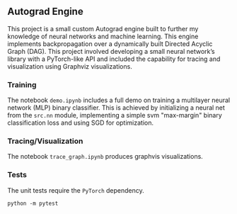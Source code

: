 ## Autograd Engine
This project is a small custom Autograd engine built to further my knowledge of neural networks and machine learning.
This engine implements backpropagation over a dynamically built Directed Acyclic Graph (DAG). This project involved developing 
a small neural network’s library with a PyTorch-like API and included the capability for tracing and visualization using Graphviz visualizations.

### Training
The notebook `demo.ipynb` includes a full demo on training a multilayer neural network
(MLP) binary classifier. This is achieved by initializing a neural net from the `src.nn` module,
implementing a simple svm "max-margin" binary classification loss and using SGD for optimization.

### Tracing/Visualization
The notebook `trace_graph.ipynb` produces graphvis visualizations.

### Tests
The unit tests require the `PyTorch` dependency.
```
python -m pytest
```

